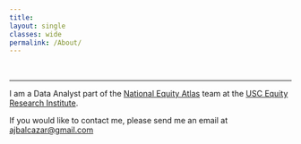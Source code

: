 ```yaml
---
title: 
layout: single
classes: wide
permalink: /About/
---
```

<br/> 

- - -

I am a Data Analyst part of the [National Equity Atlas](https://nationalequityatlas.org/about/staff/alex-balcazar) team at the [USC Equity Research Institute](https://dornsife.usc.edu/eri/).

If you would like to contact me, please send me an email at ajbalcazar@gmail.com
